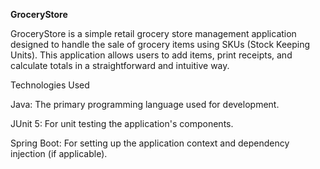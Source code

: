 **GroceryStore**

GroceryStore is a simple retail grocery store management application designed to handle the sale of grocery items using SKUs (Stock Keeping Units). This application allows users to add items, print receipts, and calculate totals in a straightforward and intuitive way.

Technologies Used

Java: The primary programming language used for development.

JUnit 5: For unit testing the application's components.

Spring Boot: For setting up the application context and dependency injection (if applicable).


